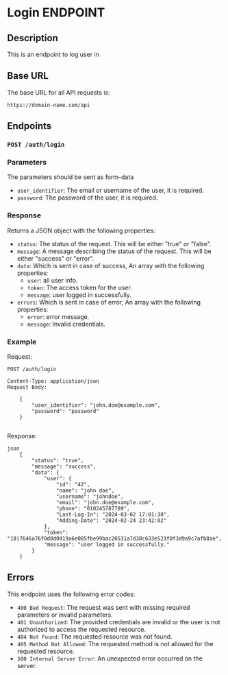 # Login ENDPOINT

## Description

This is an endpoint to log user in

## Base URL

The base URL for all API requests is:

`https://domain-name.com/api`

## Endpoints

### `POST /auth/login`

### Parameters
The parameters should be sent as form-data
- `user_identifier`: The email or username of the user, it is required.
- `password`: The password of the user, it is required.

### Response

Returns a JSON object with the following properties:

- `status`: The status of the request. This will be either "true" or "false".
- `message`: A message describing the status of the request. This will be either "success" or "error".
- `data`: Which is sent in case of success, An array with the following properties:
    - `user`: all user info.
    - `token`: The access token for the user.
    - `message`: user logged in successfully.
- `errors`: Which is sent in case of error, An array with the following properties:
    - `error`: error message.
    - `message`: Invalid credentials.
   
### Example

Request:

```
POST /auth/login

Content-Type: application/json
Request Body:

    {
        "user_identifier": "john.doe@example.com",
        "password": "password"
    }
    
```

Response:

    json
        {
            "status": "true",
            "message": "success",
            "data": {
                "user": {
                    "id": "42",
                    "name": "john doe",
                    "username": "johndoe",
                    "email": "john.doe@example.com",
                    "phone": "010245787789",
                    "Last-Log-In": "2024-03-02 17:01:38",
                    "Adding-Date": "2024-02-24 23:42:02"
                },
                "token": "18|7646a76f0d0d0d19a6e085fbe99bac20531a7d38c633e523f0f3d9a9c7afb8ae",
                "message": "user logged in successfully."
            }
        }

    

## Errors

This endpoint uses the following error codes:

- `400 Bad Request`: The request was sent with missing required parameters or invalid parameters.
- `401 Unauthorized`: The provided credentials are invalid or the user is not authorized to access the requested resource.
- `404 Not Found`: The requested resource was not found.
- `405 Method Not Allowed`: The requested method is not allowed for the requested resource.
- `500 Internal Server Error`: An unexpected error occurred on the server.
